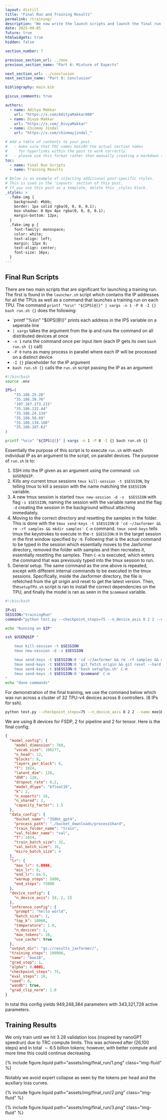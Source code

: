 ```yaml
---
layout: distill
title: "Final Run and Training Results"
permalink: /training/
description: "We now write the launch scripts and launch the final run, showcasing how to use multi-controller JAX to conduct large scale, multi-host training runs."
date: 2025-09-05
future: true
htmlwidgets: true
hidden: false

section_number: 7

previous_section_url: ../moe
previous_section_name: "Part 6: Mixture of Experts"

next_section_url: ../conclusion
next_section_name: "Part 8: Conclusion"

bibliography: main.bib

giscus_comments: true

authors:
  - name: Aditya Makkar
    url: "https://x.com/AdityaMakkar000"
  - name: Divya Makkar
    url: "https://x.com/_DivyaMakkar"
  - name: Chinmay Jindal
    url: "https://x.com/chinmayjindal_"

# Add a table of contents to your post.
#   - make sure that TOC names matcAh the actual section names
#     for hyperlinks within the post to work correctly.
#   - please use this format rather than manually creating a markdown table of contents.
toc:
  - name: Final Run Scripts
  - name: Training Results

# Below is an example of injecting additional post-specific styles.
# This is used in the 'Layouts' section of this post.
# If you use this post as a template, delete this _styles block.
_styles: >
  .fake-img {
    background: #bbb;
    border: 1px solid rgba(0, 0, 0, 0.1);
    box-shadow: 0 0px 4px rgba(0, 0, 0, 0.1);
    margin-bottom: 12px;
  }
  .fake-img p {
    font-family: monospace;
    color: white;
    text-align: left;
    margin: 12px 0;
    text-align: center;
    font-size: 16px;
  }
---
```


## Final Run Scripts

There are two main scripts that are significant for launching a training run. The first is found in the `launcher.sh` script which contains the IP addresses for all the TPUs as well as a command that launches a training run on each TPU. The command `printf "%s\n" "${IPS[@]}" | xargs -n 1 -P 0 -I {} bash run.sh {}` does the following:

- `printf "%s\n" "${IPS[@]}" prints each address in the IPS variable on a seperate line
- `| xargs` takes the argument from the ip and runs the command on all distributed devices at once
- `-n 1` runs the command once per input item (each IP gets its own `bash run.sh {}` call)
- `-P 0` runs as many process in parallel where each IP will be processed on a distinct device
- `-I {}` placeholder for the IP argument
- `bash run.sh {}` calls the `run.sh` script passing the IP as an argument

```bash
#!/bin/bash
source .env

IPS=(
    "35.186.25.28"
    "35.186.39.76"
    "107.167.173.215"
    "35.186.132.44"
    "35.186.24.134"
    "35.186.58.69"
    "35.186.134.160"
    "35.186.107.62"
)

printf "%s\n" "${IPS[@]}" | xargs -n 1 -P 0 -I {} bash run.sh {}
```

Essentially the purpose of this script is to execute `run.sh` with each individual IP as an argument to the script, on parallel devices. The purpose of `run.sh` is to:

1. SSH into the IP given as an argument using the command: `ssh $USER@$IP`.
2. Kills any current tmux sessions `tmux kill-session -t $SESSION`, by telling tmux to kill a session with the name matching the `$SESSION` variable.
3. A new tmux session is started `tmux new-session -d -s  $SESSION` with flag `-s $SESSION`, naming the session with the variable name and the flag `-d` creating the session in the background without attaching immediately.
4. Moving to the correct directory and resetting the samples in the folder. This is done with the `tmux send-keys -t $SESSION:0 'cd ~/Jaxformer && rm -rf samples && mkdir samples' C-m` command. `tmux send-keys` tells tmux the keystrokes to execute in the`-t $SESSION:0` in the target session in the first window specified by `:0`. Following that is the actual command to be typed in the session which essentially moves to the Jaxformer directory, removed the folder with samples and then recreates it, essentially resetting the samples. Then `C-m` is executed, which enters the command that was previously typed into the tmux session to run.
5. General setup. The same command as the one above is repeated, except with different internal commands to be executed in the tmux sessions. Specifically, inside the Jaxformer directory, the file is refetched from the git origin and reset to get the latest version. Then, the`setupTPU.sh` script is ran to install the correct dependencies on the TPU, and finally the model is ran as seen in the `$command` variable.

```bash
#!/bin/bash

IP=$1
SESSION="trainingRun"
command="python test.py --checkpoint_steps=75 --n_device_axis 8 2 2 --name moe1B --train_batch_size 32 --use_cache --wandb --eval_steps 10"

echo "Running on $IP"

ssh $USER@$IP "

    tmux kill-session -t $SESSION
    tmux new-session -d -s $SESSION

    tmux send-keys -t $SESSION:0 'cd ~/Jaxformer && rm -rf samples && mkdir samples' C-m
    tmux send-keys -t $SESSION:0 'git fetch origin && git reset --hard origin/main' C-m
    tmux send-keys -t $SESSION:0 'bash setupTpu.sh' C-m
    tmux send-keys -t $SESSION:0 '$command' C-m
"
echo "done commands"
```

For demonstration of the final training, we use the command below which was run across a cluster of 32 TPU-v4 devices across 8 controllers. (8 IPs for ssh).

```bash
python test.py --checkpoint_steps=75 --n_device_axis 8 2 2 --name moe1B --train_batch_size 32 --use_cache --wandb --eval_steps 10"
```

We are using 8 devices for FSDP, 2 for pipeline and 2 for tensor. Here is the final config.

```json
{
  "model_config": {
    "model_dimension": 768,
    "vocab_size": 100277,
    "n_head": 12,
    "blocks": 8,
    "layers_per_block": 6,
    "T": 1024,
    "latent_dim": 128,
    "dhR": 128,
    "dropout_rate": 0.2,
    "model_dtype": "bfloat16",
    "k": 2,
    "n_experts": 16,
    "n_shared": 2,
    "capacity_factor": 1.5
  },
  "data_config": {
    "bucket_name": "350bt_gpt4",
    "process_path": "./bucket_downloads/processShard",
    "train_folder_name": "train",
    "val_folder_name": "val",
    "T": 1024,
    "train_batch_size": 32,
    "val_batch_size": 16,
    "micro_batch_size": 4
  },
  "lr": {
    "max_lr": 0.0006,
    "min_lr": 0,
    "end_lr": 6e-5,
    "warmup_steps": 5000,
    "end_steps": 75000
  },
  "device_config": {
    "n_device_axis": [8, 2, 2]
  },
  "inference_config": {
    "prompt": "hello world",
    "batch_size": 1,
    "top_k": 10000,
    "temperature": 1.0,
    "n_devices": 1,
    "max_tokens": 10,
    "use_cache": true
  },
  "output_dir": "gs://results_jaxformer/",
  "training_steps": 100000,
  "name": "moe1B",
  "grad_step": 1,
  "alpha": 0.0001,
  "checkpoint_steps": 75,
  "eval_steps": 10,
  "seed": 0,
  "wandb": true,
  "grad_clip_norm": 1.0
}
```

In total this config yields 949,248,384 parameters with 343,321,728 active parameters.

## Training Results

We only train until we hit 3.28 validation loss (inspired by nanoGPT speedrun) due to TRC compute limits. This was achieved after (26,100 steps) and in total $\sim 6.5$ billion tokens; however, with better compute and more time this could continue decreasing.

{% include figure.liquid path="assets/img/final_run/1.png" class="img-fluid" %}

Notably we avoid expert collapse as seen by the tokens per head and the auxiliary loss curves.

{% include figure.liquid path="assets/img/final_run/2.png" class="img-fluid" %}

{% include figure.liquid path="assets/img/final_run/3.png" class="img-fluid" %}
